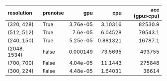 | resolution   | prenoise   |       gpu |       cpu |   acc (gpu>cpu) |
|:-------------|:-----------|----------:|----------:|----------------:|
| (320, 428)   | True       | 3.76e-05  |  3.10316  |       82530.9   |
| (512, 512)   | True       | 7.6e-05   |  6.04528  |       79543.1   |
| (240, 150)   | True       | 5.25e-05  |  0.881321 |       16787.1   |
| (2048, 1534) | False      | 0.000149  | 73.5695   |      493755     |
| (700, 700)   | False      | 4.04e-05  | 11.1443   |      275848     |
| (300, 224)   | False      | 4.48e-05  |  1.64031  |       36614     |